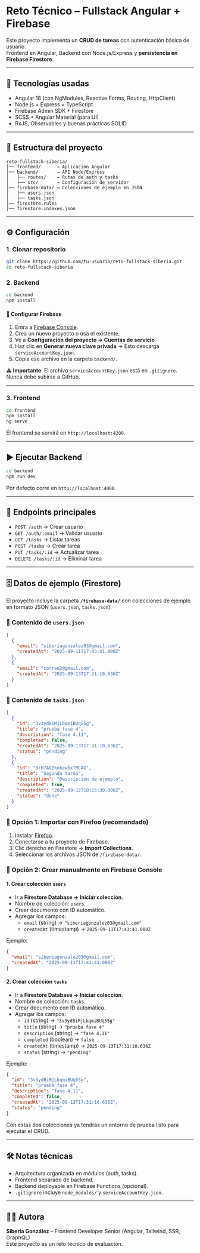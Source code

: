 # Reto Técnico – Fullstack Angular + Firebase

Este proyecto implementa un **CRUD de tareas** con autenticación básica de usuario.  
Frontend en Angular, Backend con Node.js/Express y **persistencia en Firebase Firestore**.

---

## 🚀 Tecnologías usadas

- Angular 18 (con NgModules, Reactive Forms, Routing, HttpClient)
- Node.js + Express + TypeScript
- Firebase Admin SDK + Firestore
- SCSS + Angular Material (para UI)
- RxJS, Observables y buenas prácticas SOLID

---

## 📂 Estructura del proyecto

```
reto-fullstack-siberia/
│── frontend/      → Aplicación Angular
│── backend/       → API Node/Express
│   ├── routes/    → Rutas de auth y tasks
│   ├── src/       → Configuración de servidor
│── firebase-data/ → Colecciones de ejemplo en JSON
│   ├── users.json
│   ├── tasks.json
│── firestore.rules
│── firestore.indexes.json
```

---

## ⚙️ Configuración

### 1. Clonar repositorio
```bash
git clone https://github.com/tu-usuario/reto-fullstack-siberia.git
cd reto-fullstack-siberia
```

### 2. Backend
```bash
cd backend
npm install
```

#### 🔑 Configurar Firebase

1. Entra a [Firebase Console](https://console.firebase.google.com/).
2. Crea un nuevo proyecto o usa el existente.
3. Ve a **Configuración del proyecto → Cuentas de servicio**.
4. Haz clic en **Generar nueva clave privada** → Esto descarga `serviceAccountKey.json`.
5. Copia ese archivo en la carpeta `backend/`.

⚠️ **Importante**: El archivo `serviceAccountKey.json` está en `.gitignore`.  
Nunca debe subirse a GitHub.

---

### 3. Frontend
```bash
cd frontend
npm install
ng serve
```

El frontend se servirá en `http://localhost:4200`.

---

## ▶️ Ejecutar Backend

```bash
cd backend
npm run dev
```

Por defecto corre en `http://localhost:4000`.

---

## 📌 Endpoints principales

- `POST /auth` → Crear usuario
- `GET /auth/:email` → Validar usuario
- `GET /tasks` → Listar tareas
- `POST /tasks` → Crear tarea
- `PUT /tasks/:id` → Actualizar tarea
- `DELETE /tasks/:id` → Eliminar tarea

---

## 🗄️ Datos de ejemplo (Firestore)

El proyecto incluye la carpeta **`/firebase-data/`** con colecciones de ejemplo en formato JSON (`users.json`, `tasks.json`).  

### 🔹 Contenido de `users.json`
```json
[
  {
    "email": "siberiagonzalez03@gmail.com",
    "createdAt": "2025-09-11T17:43:41.000Z"
  },
  {
    "email": "correo2@gmail.com",
    "createdAt": "2025-09-13T17:31:10.636Z"
  }
]
```

### 🔹 Contenido de `tasks.json`
```json
[
  {
    "id": "3v3ydBiMjLbqmiBUq55g",
    "title": "prueba fase 4",
    "description": "fase 4.11",
    "completed": false,
    "createdAt": "2025-09-13T17:31:10.636Z",
    "status": "pending"
  },
  {
    "id": "8rH7AQZkokewbxTMCAG",
    "title": "Segunda tarea",
    "description": "Descripción de ejemplo",
    "completed": true,
    "createdAt": "2025-09-12T10:15:30.000Z",
    "status": "done"
  }
]
```

### 🔹 Opción 1: Importar con Firefoo (recomendado)
1. Instalar [Firefoo](https://firefoo.app).
2. Conectarse a tu proyecto de Firebase.
3. Clic derecho en Firestore → **Import Collections**.
4. Seleccionar los archivos JSON de `/firebase-data/`.

### 🔹 Opción 2: Crear manualmente en Firebase Console

#### 1. Crear colección `users`
- Ir a **Firestore Database → Iniciar colección**.
- Nombre de colección: `users`.
- Crear documento con ID automático.
- Agregar los campos:
  - `email` (string) → `"siberiagonzalez03@gmail.com"`
  - `createdAt` (timestamp) → `2025-09-11T17:43:41.000Z`

Ejemplo:
```json
{
  "email": "siberiagonzalez03@gmail.com",
  "createdAt": "2025-09-11T17:43:41.000Z"
}
```

#### 2. Crear colección `tasks`
- Ir a **Firestore Database → Iniciar colección**.
- Nombre de colección: `tasks`.
- Crear documento con ID automático.
- Agregar los campos:
  - `id` (string) → `"3v3ydBiMjLbqmiBUq55g"`
  - `title` (string) → `"prueba fase 4"`
  - `description` (string) → `"fase 4.11"`
  - `completed` (boolean) → `false`
  - `createdAt` (timestamp) → `2025-09-13T17:31:10.636Z`
  - `status` (string) → `"pending"`

Ejemplo:
```json
{
  "id": "3v3ydBiMjLbqmiBUq55g",
  "title": "prueba fase 4",
  "description": "fase 4.11",
  "completed": false,
  "createdAt": "2025-09-13T17:31:10.636Z",
  "status": "pending"
}
```

Con estas dos colecciones ya tendrás un entorno de prueba listo para ejecutar el CRUD.

---

## 🛠️ Notas técnicas

- Arquitectura organizada en módulos (auth, tasks).
- Frontend separado de backend.
- Backend deployable en Firebase Functions (opcional).
- `.gitignore` incluye `node_modules/` y `serviceAccountKey.json`.

---

## 👩‍💻 Autora

**Siberia González** – Frontend Developer Senior (Angular, Tailwind, SSR, GraphQL)  
Este proyecto es un reto técnico de evaluación.
